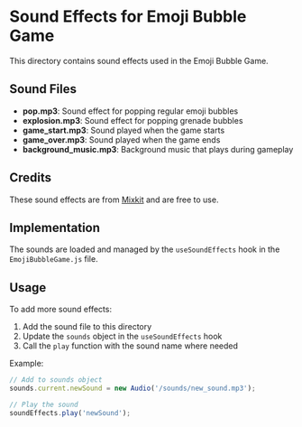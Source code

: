 # Sound Effects for Emoji Bubble Game

This directory contains sound effects used in the Emoji Bubble Game.

## Sound Files

- **pop.mp3**: Sound effect for popping regular emoji bubbles
- **explosion.mp3**: Sound effect for popping grenade bubbles
- **game_start.mp3**: Sound played when the game starts
- **game_over.mp3**: Sound played when the game ends
- **background_music.mp3**: Background music that plays during gameplay

## Credits

These sound effects are from [Mixkit](https://mixkit.co/free-sound-effects/) and are free to use.

## Implementation

The sounds are loaded and managed by the `useSoundEffects` hook in the `EmojiBubbleGame.js` file.

## Usage

To add more sound effects:
1. Add the sound file to this directory
2. Update the `sounds` object in the `useSoundEffects` hook
3. Call the `play` function with the sound name where needed

Example:
```javascript
// Add to sounds object
sounds.current.newSound = new Audio('/sounds/new_sound.mp3');

// Play the sound
soundEffects.play('newSound');
``` 